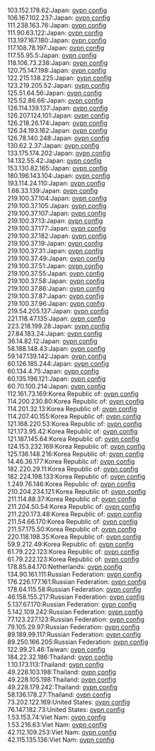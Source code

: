 103.152.178.62:Japan: [ovpn config](vpn/103_152_178_62.ovpn)  
106.167.102.237:Japan: [ovpn config](vpn/106_167_102_237.ovpn)  
111.238.163.76:Japan: [ovpn config](vpn/111_238_163_76.ovpn)  
111.90.63.122:Japan: [ovpn config](vpn/111_90_63_122.ovpn)  
113.197.167.180:Japan: [ovpn config](vpn/113_197_167_180.ovpn)  
117.108.78.197:Japan: [ovpn config](vpn/117_108_78_197.ovpn)  
117.55.95.5:Japan: [ovpn config](vpn/117_55_95_5.ovpn)  
118.106.73.238:Japan: [ovpn config](vpn/118_106_73_238.ovpn)  
120.75.147.198:Japan: [ovpn config](vpn/120_75_147_198.ovpn)  
122.215.138.225:Japan: [ovpn config](vpn/122_215_138_225.ovpn)  
123.219.205.52:Japan: [ovpn config](vpn/123_219_205_52.ovpn)  
125.51.64.56:Japan: [ovpn config](vpn/125_51_64_56.ovpn)  
125.52.86.66:Japan: [ovpn config](vpn/125_52_86_66.ovpn)  
126.114.139.137:Japan: [ovpn config](vpn/126_114_139_137.ovpn)  
126.207.124.101:Japan: [ovpn config](vpn/126_207_124_101.ovpn)  
126.218.26.174:Japan: [ovpn config](vpn/126_218_26_174.ovpn)  
126.34.193.162:Japan: [ovpn config](vpn/126_34_193_162.ovpn)  
126.78.140.248:Japan: [ovpn config](vpn/126_78_140_248.ovpn)  
130.62.2.37:Japan: [ovpn config](vpn/130_62_2_37.ovpn)  
133.175.174.202:Japan: [ovpn config](vpn/133_175_174_202.ovpn)  
14.132.55.42:Japan: [ovpn config](vpn/14_132_55_42.ovpn)  
153.130.82.165:Japan: [ovpn config](vpn/153_130_82_165.ovpn)  
180.196.143.104:Japan: [ovpn config](vpn/180_196_143_104.ovpn)  
193.114.24.110:Japan: [ovpn config](vpn/193_114_24_110.ovpn)  
1.66.33.139:Japan: [ovpn config](vpn/1_66_33_139.ovpn)  
219.100.37.104:Japan: [ovpn config](vpn/219_100_37_104.ovpn)  
219.100.37.105:Japan: [ovpn config](vpn/219_100_37_105.ovpn)  
219.100.37.107:Japan: [ovpn config](vpn/219_100_37_107.ovpn)  
219.100.37.13:Japan: [ovpn config](vpn/219_100_37_13.ovpn)  
219.100.37.177:Japan: [ovpn config](vpn/219_100_37_177.ovpn)  
219.100.37.182:Japan: [ovpn config](vpn/219_100_37_182.ovpn)  
219.100.37.19:Japan: [ovpn config](vpn/219_100_37_19.ovpn)  
219.100.37.31:Japan: [ovpn config](vpn/219_100_37_31.ovpn)  
219.100.37.49:Japan: [ovpn config](vpn/219_100_37_49.ovpn)  
219.100.37.51:Japan: [ovpn config](vpn/219_100_37_51.ovpn)  
219.100.37.55:Japan: [ovpn config](vpn/219_100_37_55.ovpn)  
219.100.37.58:Japan: [ovpn config](vpn/219_100_37_58.ovpn)  
219.100.37.86:Japan: [ovpn config](vpn/219_100_37_86.ovpn)  
219.100.37.87:Japan: [ovpn config](vpn/219_100_37_87.ovpn)  
219.100.37.96:Japan: [ovpn config](vpn/219_100_37_96.ovpn)  
219.54.205.137:Japan: [ovpn config](vpn/219_54_205_137.ovpn)  
221.118.47.135:Japan: [ovpn config](vpn/221_118_47_135.ovpn)  
223.218.199.28:Japan: [ovpn config](vpn/223_218_199_28.ovpn)  
27.84.183.24:Japan: [ovpn config](vpn/27_84_183_24.ovpn)  
36.14.82.12:Japan: [ovpn config](vpn/36_14_82_12.ovpn)  
58.188.148.43:Japan: [ovpn config](vpn/58_188_148_43.ovpn)  
59.147.139.142:Japan: [ovpn config](vpn/59_147_139_142.ovpn)  
60.126.185.244:Japan: [ovpn config](vpn/60_126_185_244.ovpn)  
60.134.4.75:Japan: [ovpn config](vpn/60_134_4_75.ovpn)  
60.135.196.121:Japan: [ovpn config](vpn/60_135_196_121.ovpn)  
60.70.100.214:Japan: [ovpn config](vpn/60_70_100_214.ovpn)  
112.161.73.169:Korea Republic of: [ovpn config](vpn/112_161_73_169.ovpn)  
114.200.230.80:Korea Republic of: [ovpn config](vpn/114_200_230_80.ovpn)  
114.201.32.13:Korea Republic of: [ovpn config](vpn/114_201_32_13.ovpn)  
114.207.40.155:Korea Republic of: [ovpn config](vpn/114_207_40_155.ovpn)  
121.168.220.53:Korea Republic of: [ovpn config](vpn/121_168_220_53.ovpn)  
121.173.95.42:Korea Republic of: [ovpn config](vpn/121_173_95_42.ovpn)  
121.187.145.64:Korea Republic of: [ovpn config](vpn/121_187_145_64.ovpn)  
124.153.232.169:Korea Republic of: [ovpn config](vpn/124_153_232_169.ovpn)  
125.136.148.216:Korea Republic of: [ovpn config](vpn/125_136_148_216.ovpn)  
14.46.36.177:Korea Republic of: [ovpn config](vpn/14_46_36_177.ovpn)  
182.220.29.11:Korea Republic of: [ovpn config](vpn/182_220_29_11.ovpn)  
182.224.198.133:Korea Republic of: [ovpn config](vpn/182_224_198_133.ovpn)  
1.249.76.146:Korea Republic of: [ovpn config](vpn/1_249_76_146.ovpn)  
210.204.234.121:Korea Republic of: [ovpn config](vpn/210_204_234_121.ovpn)  
211.114.88.37:Korea Republic of: [ovpn config](vpn/211_114_88_37.ovpn)  
211.204.50.54:Korea Republic of: [ovpn config](vpn/211_204_50_54.ovpn)  
211.220.173.48:Korea Republic of: [ovpn config](vpn/211_220_173_48.ovpn)  
211.54.66.170:Korea Republic of: [ovpn config](vpn/211_54_66_170.ovpn)  
211.57.175.50:Korea Republic of: [ovpn config](vpn/211_57_175_50.ovpn)  
220.118.198.35:Korea Republic of: [ovpn config](vpn/220_118_198_35.ovpn)  
59.9.212.49:Korea Republic of: [ovpn config](vpn/59_9_212_49.ovpn)  
61.79.222.123:Korea Republic of: [ovpn config](vpn/61_79_222_123.ovpn)  
61.79.222.123:Korea Republic of: [ovpn config](vpn/61_79_222_123.ovpn)  
178.85.84.170:Netherlands: [ovpn config](vpn/178_85_84_170.ovpn)  
134.90.161.111:Russian Federation: [ovpn config](vpn/134_90_161_111.ovpn)  
176.226.177.161:Russian Federation: [ovpn config](vpn/176_226_177_161.ovpn)  
178.64.115.58:Russian Federation: [ovpn config](vpn/178_64_115_58.ovpn)  
46.158.155.217:Russian Federation: [ovpn config](vpn/46_158_155_217.ovpn)  
5.137.67.170:Russian Federation: [ovpn config](vpn/5_137_67_170.ovpn)  
5.142.109.242:Russian Federation: [ovpn config](vpn/5_142_109_242.ovpn)  
77.123.227.123:Russian Federation: [ovpn config](vpn/77_123_227_123.ovpn)  
79.105.29.97:Russian Federation: [ovpn config](vpn/79_105_29_97.ovpn)  
89.189.99.117:Russian Federation: [ovpn config](vpn/89_189_99_117.ovpn)  
89.250.166.205:Russian Federation: [ovpn config](vpn/89_250_166_205.ovpn)  
122.99.21.46:Taiwan: [ovpn config](vpn/122_99_21_46.ovpn)  
184.22.32.186:Thailand: [ovpn config](vpn/184_22_32_186.ovpn)  
1.10.173.113:Thailand: [ovpn config](vpn/1_10_173_113.ovpn)  
49.228.103.198:Thailand: [ovpn config](vpn/49_228_103_198.ovpn)  
49.228.105.198:Thailand: [ovpn config](vpn/49_228_105_198.ovpn)  
49.228.179.242:Thailand: [ovpn config](vpn/49_228_179_242.ovpn)  
58.136.178.27:Thailand: [ovpn config](vpn/58_136_178_27.ovpn)  
73.202.122.169:United States: [ovpn config](vpn/73_202_122_169.ovpn)  
76.147.182.73:United States: [ovpn config](vpn/76_147_182_73.ovpn)  
1.53.153.74:Viet Nam: [ovpn config](vpn/1_53_153_74.ovpn)  
1.53.216.63:Viet Nam: [ovpn config](vpn/1_53_216_63.ovpn)  
42.112.109.253:Viet Nam: [ovpn config](vpn/42_112_109_253.ovpn)  
42.115.135.136:Viet Nam: [ovpn config](vpn/42_115_135_136.ovpn)  
